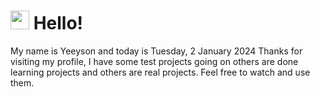  <h1>
    <img src="https://emojis.slackmojis.com/emojis/images/1643510097/45343/hi.gif?1643510097" width="30"/> 
    Hello!
 </h1>
 <p>
    My name is Yeeyson and today is Tuesday, 2 January 2024
    Thanks for visiting my profile, I have some test projects going on others are done learning projects and others are real projects.
    Feel free to watch and use them.
 </p>